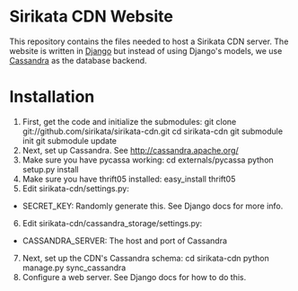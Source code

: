 Sirikata CDN Website
====================

This repository contains the files needed to host a Sirikata CDN
server. The website is written in
[Django](http://www.djangoproject.com/) but instead of using Django's
models, we use [Cassandra](http://cassandra.apache.org/) as the
database backend.

Installation
============
1. First, get the code and initialize the submodules:
 git clone git://github.com/sirikata/sirikata-cdn.git
 cd sirikata-cdn
 git submodule init
 git submodule update
2. Next, set up Cassandra. See http://cassandra.apache.org/
3. Make sure you have pycassa working:
 cd externals/pycassa
 python setup.py install
4. Make sure you have thrift05 installed:
 easy_install thrift05
5. Edit sirikata-cdn/settings.py:
 * SECRET_KEY: Randomly generate this. See Django docs for more info.
6. Edit sirikata-cdn/cassandra_storage/settings.py:
 * CASSANDRA_SERVER: The host and port of Cassandra
7. Next, set up the CDN's Cassandra schema:
 cd sirikata-cdn
 python manage.py sync_cassandra
8. Configure a web server. See Django docs for how to do this.
